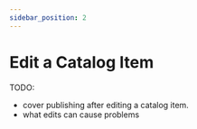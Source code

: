 ```yaml
---
sidebar_position: 2
---
```


# Edit a Catalog Item

TODO:

- cover publishing after editing a catalog item.
- what edits can cause problems



